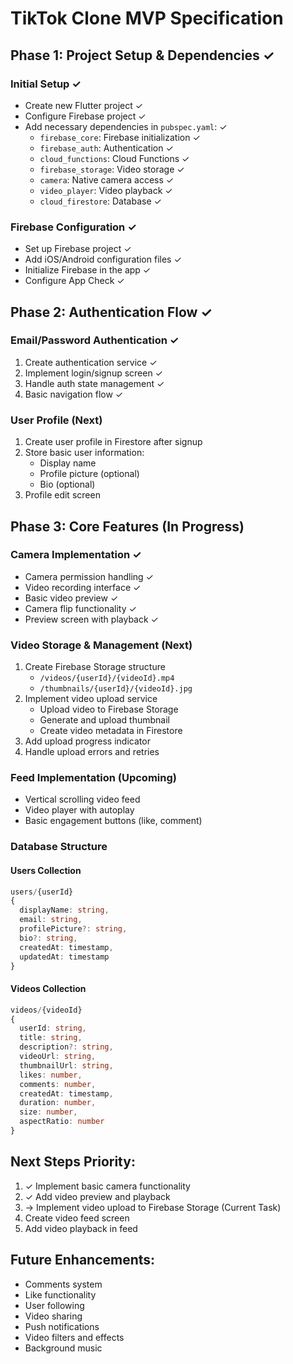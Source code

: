 # TikTok Clone MVP Specification

## Phase 1: Project Setup & Dependencies ✓

### Initial Setup ✓
- Create new Flutter project ✓
- Configure Firebase project ✓
- Add necessary dependencies in `pubspec.yaml`: ✓
  - `firebase_core`: Firebase initialization ✓
  - `firebase_auth`: Authentication ✓
  - `cloud_functions`: Cloud Functions ✓
  - `firebase_storage`: Video storage ✓
  - `camera`: Native camera access ✓
  - `video_player`: Video playback ✓
  - `cloud_firestore`: Database ✓

### Firebase Configuration ✓
- Set up Firebase project ✓
- Add iOS/Android configuration files ✓
- Initialize Firebase in the app ✓
- Configure App Check ✓

## Phase 2: Authentication Flow ✓

### Email/Password Authentication ✓
1. Create authentication service ✓
2. Implement login/signup screen ✓
3. Handle auth state management ✓
4. Basic navigation flow ✓

### User Profile (Next)
1. Create user profile in Firestore after signup
2. Store basic user information:
   - Display name
   - Profile picture (optional)
   - Bio (optional)
3. Profile edit screen

## Phase 3: Core Features (In Progress)

### Camera Implementation ✓
- Camera permission handling ✓
- Video recording interface ✓
- Basic video preview ✓
- Camera flip functionality ✓
- Preview screen with playback ✓

### Video Storage & Management (Next)
1. Create Firebase Storage structure
   - `/videos/{userId}/{videoId}.mp4`
   - `/thumbnails/{userId}/{videoId}.jpg`
2. Implement video upload service
   - Upload video to Firebase Storage
   - Generate and upload thumbnail
   - Create video metadata in Firestore
3. Add upload progress indicator
4. Handle upload errors and retries

### Feed Implementation (Upcoming)
- Vertical scrolling video feed
- Video player with autoplay
- Basic engagement buttons (like, comment)

### Database Structure
#### Users Collection
```typescript
users/{userId}
{
  displayName: string,
  email: string,
  profilePicture?: string,
  bio?: string,
  createdAt: timestamp,
  updatedAt: timestamp
}
```

#### Videos Collection
```typescript
videos/{videoId}
{
  userId: string,
  title: string,
  description?: string,
  videoUrl: string,
  thumbnailUrl: string,
  likes: number,
  comments: number,
  createdAt: timestamp,
  duration: number,
  size: number,
  aspectRatio: number
}
```

## Next Steps Priority:
1. ✓ Implement basic camera functionality
2. ✓ Add video preview and playback
3. → Implement video upload to Firebase Storage (Current Task)
4. Create video feed screen
5. Add video playback in feed

## Future Enhancements:
- Comments system
- Like functionality
- User following
- Video sharing
- Push notifications
- Video filters and effects
- Background music

